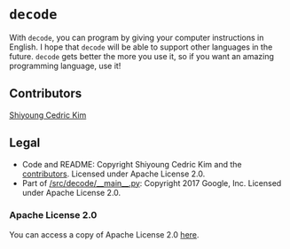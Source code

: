 # `decode`
With `decode`, you can program by giving your computer instructions in English. I hope that `decode` will be able to support other languages in the future. `decode` gets better the more you use it, so if you want an amazing programming language, use it!
## Contributors
[Shiyoung Cedric Kim](https://github.com/shiyoungcedrickim)
## Legal
- Code and README: Copyright Shiyoung Cedric Kim and the [contributors](https://github.com/shiyoungcedrickim/decode/blob/master/README.md#contributors). Licensed under Apache License 2.0. 
- Part of [/src/decode/\_\_main\_\_.py](https://github.com/shiyoungcedrickim/decode/blob/master/src/decode/__main__.py): Copyright 2017 Google, Inc. Licensed under Apache License 2.0. 
### Apache License 2.0
You can access a copy of Apache License 2.0 [here](https://github.com/shiyoungcedrickim/decode/blob/master/LICENSE). 

